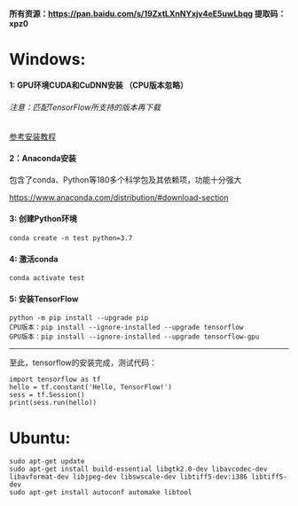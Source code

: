 #### 所有资源：https://pan.baidu.com/s/19ZxtLXnNYxjv4eE5uwLbqg 提取码：xpz0

# Windows:

#### 1: GPU环境CUDA和CuDNN安装 （CPU版本忽略）

###### 注意：匹配TensorFlow所支持的版本再下载
[参考安装教程](https://github.com/kebiao/deeplearning/blob/master/cuda_cudnn_install.md)

#### 2：Anaconda安装

包含了conda、Python等180多个科学包及其依赖项，功能十分强大

https://www.anaconda.com/distribution/#download-section

#### 3: 创建Python环境

    conda create -n test python=3.7

#### 4: 激活conda

    conda activate test

#### 5: 安装TensorFlow

    python -m pip install --upgrade pip
    CPU版本：pip install --ignore-installed --upgrade tensorflow
    GPU版本：pip install --ignore-installed --upgrade tensorflow-gpu


--------------------------------------------------------------------------

至此，tensorflow的安装完成，测试代码：

    import tensorflow as tf
    hello = tf.constant('Hello, TensorFlow!')
    sess = tf.Session()
    print(sess.run(hello))


# Ubuntu:

    sudo apt-get update
    sudo apt-get install build-essential libgtk2.0-dev libavcodec-dev libavformat-dev libjpeg-dev libswscale-dev libtiff5-dev:i386 libtiff5-dev
    sudo apt-get install autoconf automake libtool
